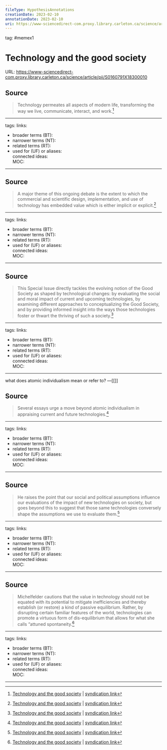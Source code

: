 ```yaml
---
fileType: HypothesisAnnotations
creationDate: 2023-02-10 
annotationDate: 2023-02-10
uri: https://www-sciencedirect-com.proxy.library.carleton.ca/science/article/pii/S0160791X18300010
---
```

tag: #memex1 

# Technology and the good society
URL: https://www-sciencedirect-com.proxy.library.carleton.ca/science/article/pii/S0160791X18300010

## Source 
> Technology permeates all aspects of modern life, transforming the way we live, communicate, interact, and work.[^1]

[^1]: [Technology and the good society](https://www-sciencedirect-com.proxy.library.carleton.ca/science/article/pii/S0160791X18300010) | [syndication link](tk) 

---
tags: 
links:  
- broader terms (BT):  
- narrower terms (NT):  
- related terms (RT):  
- used for (UF) or aliases:  
connected ideas:  
MOC:  

---
## Source 
> A major theme of this ongoing debate is the extent to which the commercial and scientific design, implementation, and use of technology has embedded value which is either implicit or explicit.[^1]

[^1]: [Technology and the good society](https://www-sciencedirect-com.proxy.library.carleton.ca/science/article/pii/S0160791X18300010) | [syndication link](tk) 

---
tags: 
links:  
- broader terms (BT):  
- narrower terms (NT):  
- related terms (RT):  
- used for (UF) or aliases:  
connected ideas:  
MOC:  

---
## Source 
> This Special Issue directly tackles the evolving notion of the Good Society as shaped by technological changes: by evaluating the social and moral impact of current and upcoming technologies, by examining different approaches to conceptualizing the Good Society, and by providing informed insight into the ways those technologies foster or thwart the thriving of such a society.[^1]

[^1]: [Technology and the good society](https://www-sciencedirect-com.proxy.library.carleton.ca/science/article/pii/S0160791X18300010) | [syndication link](tk) 

---
tags: 
links:  
- broader terms (BT):  
- narrower terms (NT):  
- related terms (RT):  
- used for (UF) or aliases:  
connected ideas:  
MOC:  

---
what does atomic individualism mean or refer to?
&mdash;[[]]

## Source 
> Several essays urge a move beyond atomic individualism in appraising current and future technologies.[^1]

[^1]: [Technology and the good society](https://www-sciencedirect-com.proxy.library.carleton.ca/science/article/pii/S0160791X18300010) | [syndication link](tk) 

---
tags: 
links:  
- broader terms (BT):  
- narrower terms (NT):  
- related terms (RT):  
- used for (UF) or aliases:  
connected ideas:  
MOC:  

---
## Source 
> He raises the point that our social and political assumptions influence our evaluations of the impact of new technologies on society, but goes beyond this to suggest that those same technologies conversely shape the assumptions we use to evaluate them.[^1]

[^1]: [Technology and the good society](https://www-sciencedirect-com.proxy.library.carleton.ca/science/article/pii/S0160791X18300010) | [syndication link](tk) 

---
tags: 
links:  
- broader terms (BT):  
- narrower terms (NT):  
- related terms (RT):  
- used for (UF) or aliases:  
connected ideas:  
MOC:  

---
## Source 
> Michelfelder cautions that the value in technology should not be equated with its potential to mitigate inefficiencies and thereby establish (or restore) a kind of passive equilibrium. Rather, by disrupting certain familiar features of the world, technologies can promote a virtuous form of dis-equilibrium that allows for what she calls “attuned spontaneity.[^1]

[^1]: [Technology and the good society](https://www-sciencedirect-com.proxy.library.carleton.ca/science/article/pii/S0160791X18300010) | [syndication link](tk) 

---
tags: 
links:  
- broader terms (BT):  
- narrower terms (NT):  
- related terms (RT):  
- used for (UF) or aliases:  
connected ideas:  
MOC:  

---
